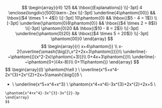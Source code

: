 
$$ 
\begin{array}{rll} 125
&& \hbox{(Explanations)} \\[-3pt]
4 \enclose{longdiv}{500}\kern-.2ex \\[-3pt] \underline{4\phantom{00}} && \hbox{($4 \times 1 = 4$)} \\[-3pt] 10\phantom{0} && \hbox{($5 - 4 = 1$)} \\[-3pt] \underline{\phantom{0}8\phantom{0}} && \hbox{($4 \times 2 = 8$)} \\[-3pt] \phantom{0}20 && \hbox{($10 - 8 = 2$)} \\[-3pt] \underline{\phantom{0}20} && \hbox{($4 \times 5 = 20$)} \\[-3pt] \phantom{00}0 \end{array}
$$
$$
\begin{array}{r}
x+4\phantom{)}   \\
x-2{\overline{\smash{\big)}\,x^2+2x+3\phantom{)}}}\\
\underline{-~\phantom{(}(x^2-2x)\phantom{+3)}}\\
0+4x+3\phantom{)}\\ 
\underline{-~\phantom{0+}(4x-8)}\\ 
0+11\phantom{)}
\end{array}
$$
$$
\begin{array}{l} \phantom{h\ell } \\
\overline{x^5+x^4-2x^{3}+2x^{2}+2x+5\smash{\big(}}5 \\
- \\
\underline{x^5+x^4+x^3} \\
\phantom{x^4+x^4}-3x^{3}+2x^{2}+2x+5 \\
 ~~~~~~~~~~~~~~- \\
\phantom{x^4+x^4}-3x^{3}-3x^{2}-3p
\end{array}
$$